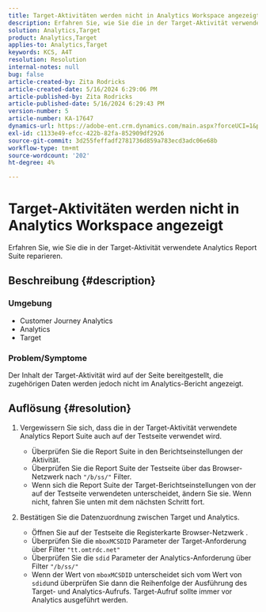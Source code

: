 ```yaml
---
title: Target-Aktivitäten werden nicht in Analytics Workspace angezeigt
description: Erfahren Sie, wie Sie die in der Target-Aktivität verwendete Analytics Report Suite reparieren.
solution: Analytics,Target
product: Analytics,Target
applies-to: Analytics,Target
keywords: KCS, A4T
resolution: Resolution
internal-notes: null
bug: false
article-created-by: Zita Rodricks
article-created-date: 5/16/2024 6:29:06 PM
article-published-by: Zita Rodricks
article-published-date: 5/16/2024 6:29:43 PM
version-number: 5
article-number: KA-17647
dynamics-url: https://adobe-ent.crm.dynamics.com/main.aspx?forceUCI=1&pagetype=entityrecord&etn=knowledgearticle&id=8fcb372a-b213-ef11-9f89-6045bd0298d4
exl-id: c1133e49-efcc-422b-82fa-852909df2926
source-git-commit: 3d255feffadf2781736d859a783ecd3adc06e68b
workflow-type: tm+mt
source-wordcount: '202'
ht-degree: 4%

---
```


# Target-Aktivitäten werden nicht in Analytics Workspace angezeigt


Erfahren Sie, wie Sie die in der Target-Aktivität verwendete Analytics Report Suite reparieren.

## Beschreibung {#description}


### <b>Umgebung</b>

- Customer Journey Analytics
- Analytics
- Target




### <b>Problem/Symptome</b>

Der Inhalt der Target-Aktivität wird auf der Seite bereitgestellt, die zugehörigen Daten werden jedoch nicht im Analytics-Bericht angezeigt.


## Auflösung {#resolution}


1. Vergewissern Sie sich, dass die in der Target-Aktivität verwendete Analytics Report Suite auch auf der Testseite verwendet wird.

   - Überprüfen Sie die Report Suite in den Berichtseinstellungen der Aktivität.
   - Überprüfen Sie die Report Suite der Testseite über das Browser-Netzwerk nach `"/b/ss/"` Filter.
   - Wenn sich die Report Suite der Target-Berichtseinstellungen von der auf der Testseite verwendeten unterscheidet, ändern Sie sie. Wenn nicht, fahren Sie unten mit dem nächsten Schritt fort.
2. Bestätigen Sie die Datenzuordnung zwischen Target und Analytics.

   - Öffnen Sie auf der Testseite die Registerkarte Browser-Netzwerk .
   - Überprüfen Sie die `mboxMCSDID` Parameter der Target-Anforderung über Filter `"tt.omtrdc.net"`
   - Überprüfen Sie die `sdid` Parameter der Analytics-Anforderung über Filter `"/b/ss/"`
   - Wenn der Wert von `mboxMCSDID` unterscheidet sich vom Wert von `sdid`und überprüfen Sie dann die Reihenfolge der Ausführung des Target- und Analytics-Aufrufs. Target-Aufruf sollte immer vor Analytics ausgeführt werden.
